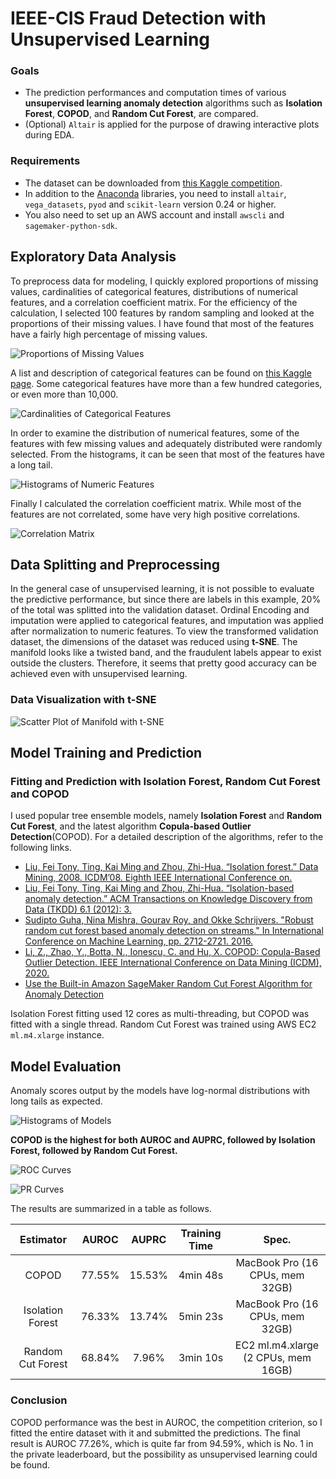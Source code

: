 # IEEE-CIS Fraud Detection with Unsupervised Learning
### Goals
* The prediction performances and computation times of various **unsupervised learning anomaly detection** algorithms such as **Isolation Forest**, **COPOD**, and **Random Cut Forest**, are compared.
* (Optional) `Altair` is applied for the purpose of drawing interactive plots during EDA.
  
### Requirements
* The dataset can be downloaded from [this Kaggle competition](https://www.kaggle.com/c/ieee-fraud-detection/).
* In addition to the [Anaconda](https://www.anaconda.com) libraries, you need to install `altair`, `vega_datasets`, `pyod` and `scikit-learn` version 0.24 or higher.
* You also need to set up an AWS account and install `awscli` and `sagemaker-python-sdk`.
  
## Exploratory Data Analysis
To preprocess data for modeling, I quickly explored proportions of missing values, cardinalities of categorical features, distributions of numerical features, and a correlation coefficient matrix. For the efficiency of the calculation, I selected 100 features by random sampling and looked at the proportions of their missing values. I have found that most of the features have a fairly high percentage of missing values.
  
![Proportions of Missing Values](./img/fraud_detection_with_unsupervised_learning1.svg)
  
A list and description of categorical features can be found on [this Kaggle page](https://www.kaggle.com/c/ieee-fraud-detection/data). Some categorical features have more than a few hundred categories, or even more than 10,000.

![Cardinalities of Categorical Features](./img/fraud_detection_with_unsupervised_learning2.svg)
  
In order to examine the distribution of numerical features, some of the features with few missing values and adequately distributed were randomly selected. From the histograms, it can be seen that most of the features have a long tail.

![Histograms of Numeric Features](./img/fraud_detection_with_unsupervised_learning3.svg)  
  
Finally I calculated the correlation coefficient matrix. While most of the features are not correlated, some have very high positive correlations.

![Correlation Matrix](./img/fraud_detection_with_unsupervised_learning4.svg)

## Data Splitting and Preprocessing
In the general case of unsupervised learning, it is not possible to evaluate the predictive performance, but since there are labels in this example, 20% of the total was splitted into the validation dataset. Ordinal Encoding and imputation were applied to categorical features, and imputation was applied after normalization to numeric features. To view the transformed validation dataset, the dimensions of the dataset was reduced using **t-SNE**. The manifold looks like a twisted band, and the fraudulent labels appear to exist outside the clusters. Therefore, it seems that pretty good accuracy can be achieved even with unsupervised learning.

### Data Visualization with t-SNE  
![Scatter Plot of Manifold with t-SNE](./img/fraud_detection_with_unsupervised_learning5.svg)

## Model Training and Prediction
### Fitting and Prediction with Isolation Forest, Random Cut Forest and COPOD
I used popular tree ensemble models, namely **Isolation Forest** and **Random Cut Forest**, and the latest algorithm **Copula-based Outlier Detection**(COPOD). For a detailed description of the algorithms, refer to the following links.
* [Liu, Fei Tony, Ting, Kai Ming and Zhou, Zhi-Hua. “Isolation forest.” Data Mining, 2008. ICDM’08. Eighth IEEE International Conference on.](https://cs.nju.edu.cn/zhouzh/zhouzh.files/publication/icdm08b.pdf?q=isolation-forest)
* [Liu, Fei Tony, Ting, Kai Ming and Zhou, Zhi-Hua. “Isolation-based anomaly detection.” ACM Transactions on Knowledge Discovery from Data (TKDD) 6.1 (2012): 3.](https://cs.nju.edu.cn/zhouzh/zhouzh.files/publication/tkdd11.pdf)
* [Sudipto Guha, Nina Mishra, Gourav Roy, and Okke Schrijvers. "Robust random cut forest based anomaly detection on streams." In International Conference on Machine Learning, pp. 2712-2721. 2016. ](http://proceedings.mlr.press/v48/guha16.pdf)
* [Li, Z., Zhao, Y., Botta, N., Ionescu, C. and Hu, X. COPOD: Copula-Based Outlier Detection. IEEE International Conference on Data Mining (ICDM), 2020.](https://arxiv.org/pdf/2009.09463.pdf)
* [Use the Built-in Amazon SageMaker Random Cut Forest Algorithm for Anomaly Detection](https://aws.amazon.com/ko/blogs/machine-learning/use-the-built-in-amazon-sagemaker-random-cut-forest-algorithm-for-anomaly-detection)
  
Isolation Forest fitting used 12 cores as multi-threading, but COPOD was fitted with a single thread. Random Cut Forest was trained using AWS EC2 `ml.m4.xlarge` instance.

## Model Evaluation
Anomaly scores output by the models have log-normal distributions with long tails as expected.
  
![Histograms of Models](./img/fraud_detection_with_unsupervised_learning6.svg)
  
**COPOD is the highest for both AUROC and AUPRC, followed by Isolation Forest, followed by Random Cut Forest.**
  
![ROC Curves](./img/fraud_detection_with_unsupervised_learning7.svg)
  
![PR Curves](./img/fraud_detection_with_unsupervised_learning8.svg)
  
The results are summarized in a table as follows.
  
|Estimator|AUROC|AUPRC|Training Time|Spec.|
|:------:|:---:|:---:|:---:|:---:|
|COPOD|77.55%|15.53%|4min 48s|MacBook Pro (16 CPUs, mem 32GB)|
|Isolation Forest|76.33%|13.74%|5min 23s|MacBook Pro (16 CPUs, mem 32GB)|
|Random Cut Forest|68.84%|7.96%|3min 10s|EC2 ml.m4.xlarge (2 CPUs, mem 16GB)|

### Conclusion
COPOD performance was the best in AUROC, the competition criterion, so I fitted the entire dataset with it and submitted the predictions. The final result is AUROC 77.26%, which is quite far from 94.59%, which is No. 1 in the private leaderboard, but the possibility as unsupervised learning could be found.
